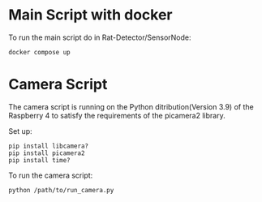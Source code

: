 # Main Script with docker

To run the main script do in Rat-Detector/SensorNode:

```
docker compose up
```

# Camera Script

The camera script is running on the Python ditribution(Version 3.9) of the Raspberry 4 to satisfy the requirements of the picamera2 library.

Set up:

```
pip install libcamera?
pip install picamera2
pip install time?
```

To run the camera script:

```
python /path/to/run_camera.py
```
